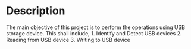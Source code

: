 # Description

The main objective of this project is to perform the operations using USB storage device.
This shall include, 
	1. Identify and Detect USB devices 
	2. Reading from USB device
	3. Writing to USB device
